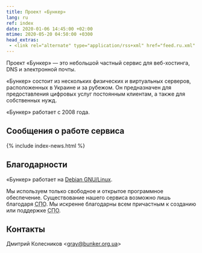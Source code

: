 ```yaml
---
title: Проект «Бункер»
lang: ru
ref: index
date: 2020-01-06 14:45:00 +02:00
mtime: 2020-05-20 04:50:00 +0300
head_extras:
 - <link rel="alternate" type="application/rss+xml" href="feed.ru.xml" title="Канал RSS">
---
```


Проект «Бункер» — это небольшой частный сервис для веб-хостинга,
DNS и электронной почты.

«Бункер» состоит из нескольких физических и виртуальных серверов,
расположенных в Украине и за рубежом.
Он предназначен для предоставления цифровых услуг постоянным клиентам,
а также для собственных нужд.

«Бункер» работает с 2008 года.


Сообщения о работе сервиса
--------------------------

{% include index-news.html %}


Благодарности
-------------

«Бункер» работает на [Debian GNU/Linux][1].

Мы используем только свободное и открытое программное обеспечение.
Существование нашего сервиса возможно лишь благодаря
<abbr title="свободному программному обеспечению">СПО</abbr>.
Мы искренне благодарны всем причастным к созданию или поддержке
<abbr title="свободного программного обеспечения">СПО</abbr>.


Контакты
--------

<p itemscope itemtype="http://schema.org/Person">
  <span itemprop="name">Дмитрий Колесников</span>
  <span aria-hidden="true">&lt;</span><a
    href="mailto:%22Дмитрий%20Колесников%22%20%3cgray@bunker.org.ua%3e"
    class="mail" itemprop="email">gray@bunker.org.ua</a><span
    aria-hidden="true">&gt;</span>
</p>

[1]: https://www.debian.org/index.ru.html
